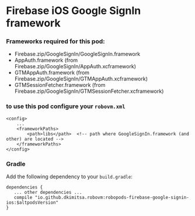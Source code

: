 # Firebase iOS Google SignIn framework

### Frameworks required for this pod: 
* Firebase.zip/GoogleSignIn/GoogleSignIn.framework
* AppAuth.framework (from Firebase.zip/GoogleSignIn/AppAuth.xcframework)
* GTMAppAuth.framework (from Firebase.zip/GoogleSignIn/GTMAppAuth.xcframework)
* GTMSessionFetcher.framework (from Firebase.zip/GoogleSignIn/GTMSessionFetcher.xcframework)

### to use this pod configure your `robovm.xml`

```
<config>
    ...
    <frameworkPaths>
        <path>libs</path>  <!-- path where GoogleSignIn.framework (and other) are located -->
    </frameworkPaths>
</config>
```

### Gradle

Add the following dependency to your `build.gradle`:

```
dependencies {
   ... other dependencies ...
   compile "io.github.dkimitsa.robovm:robopods-firebase-google-signin-ios:$altpodsVersion"
}
```